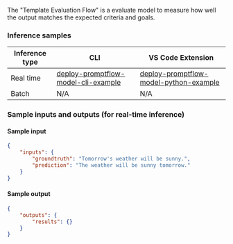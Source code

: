 The "Template Evaluation Flow" is a evaluate model to measure how well the output matches the expected criteria and goals.


### Inference samples

Inference type|CLI|VS Code Extension
|--|--|--|
Real time|<a href="https://microsoft.github.io/promptflow/how-to-guides/deploy-a-flow/index.html" target="_blank">deploy-promptflow-model-cli-example</a>|<a href="https://microsoft.github.io/promptflow/how-to-guides/deploy-a-flow/index.html" target="_blank">deploy-promptflow-model-python-example</a>
Batch | N/A | N/A

### Sample inputs and outputs (for real-time inference)

#### Sample input
```json
{
    "inputs": {
        "groundtruth": "Tomorrow's weather will be sunny.",
        "prediction": "The weather will be sunny tomorrow."
    }
}
```

#### Sample output
```json
{
    "outputs": {
        "results": {}
    }
}
```